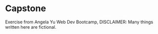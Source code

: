 # Capstone
Exercise from Angela Yu Web Dev Bootcamp, DISCLAIMER: Many things written here are fictional.
